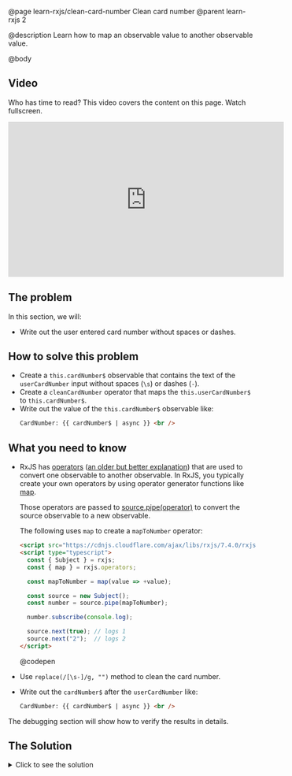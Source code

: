 @page learn-rxjs/clean-card-number Clean card number
@parent learn-rxjs 2

@description Learn how to map an observable value to
another observable value.

@body

## Video

Who has time to read? This video covers the content on this page. Watch fullscreen.

<iframe width="560" height="315" src="https://www.youtube.com/embed/lk77m-Dwjro" frameborder="0" allow="accelerometer; autoplay; encrypted-media; gyroscope; picture-in-picture" allowfullscreen></iframe>

## The problem

In this section, we will:

- Write out the user entered card number without
  spaces or dashes.

## How to solve this problem

- Create a `this.cardNumber$` observable that contains the
  text of the `userCardNumber` input without spaces (`\s`) or dashes (`-`).
- Create a `cleanCardNumber` operator that maps the `this.userCardNumber$` to `this.cardNumber$`.
- Write out the value of the `this.cardNumber$` observable like:
  ```html
  CardNumber: {{ cardNumber$ | async }} <br />
  ```

## What you need to know

- RxJS has [operators](https://rxjs.dev/guide/operators)
  ([an older but better explanation](http://reactivex.io/rxjs/manual/overview.html#operators)) that are used to
  convert one observable to another observable. In RxJS, you typically create your own operators
  by using operator generator functions like [map](https://rxjs.dev/api/operators/map).

  Those operators are passed to [source.pipe(operator)](https://rxjs.dev/api/index/function/pipe) to convert the source observable to a new observable.

  The following uses `map` to create a `mapToNumber` operator:

  ```html
  <script src="https://cdnjs.cloudflare.com/ajax/libs/rxjs/7.4.0/rxjs.umd.min.js"></script>
  <script type="typescript">
    const { Subject } = rxjs;
    const { map } = rxjs.operators;

    const mapToNumber = map(value => +value);

    const source = new Subject();
    const number = source.pipe(mapToNumber);

    number.subscribe(console.log);

    source.next(true); // logs 1
    source.next("2");  // logs 2
  </script>
  ```

  @codepen

- Use `replace(/[\s-]/g, "")` method to clean the card number.
- Write out the `cardNumber$` after the `userCardNumber` like:
  ```html
  CardNumber: {{ cardNumber$ | async }} <br />
  ```

The debugging section will show how to verify the results in details.

## The Solution

<details>
<summary>Click to see the solution</summary>
@sourceref ./2-clean-card-number.html
@codepen
@highlight 14,16-20,44,51,only
</details>
